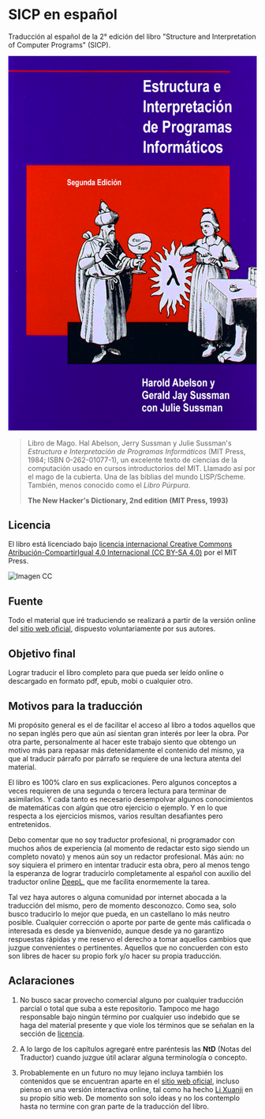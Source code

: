 # SICP en español

Traducción al español de la 2° edición del libro "Structure and Interpretation
of Computer Programs" (SICP).

![Imagen](/secciones/imagenes/SICP-traducido.png)

> Libro de Mago. Hal Abelson, Jerry Sussman y Julie Sussman's *Estructura e Interpretación de Programas Informáticos* (MIT Press, 1984; ISBN 0-262-01077-1), un excelente texto de ciencias de la computación usado en cursos introductorios del MIT. Llamado así por el mago de la cubierta. Una de las biblias del mundo LISP/Scheme. También, menos conocido como el *Libro Púrpura*.
>
> **The New Hacker's Dictionary, 2nd edition**
> **(MIT Press, 1993)**

## Licencia 

El libro está licenciado bajo [licencia internacional Creative Commons Atribución-CompartirIgual 4.0 Internacional (CC BY-SA 4.0)](https://creativecommons.org/licenses/by-sa/4.0/deed.es) por el MIT Press.

![Imagen CC](https://licensebuttons.net/l/by-sa/4.0/88x31.png)

## Fuente

Todo el material que iré traduciendo se realizará a partir de la versión online del [sitio web oficial](https://mitpress.mit.edu/sites/default/files/sicp/index.html), dispuesto voluntariamente por sus autores.


## Objetivo final

Lograr traducir el libro completo para que pueda ser leído online o descargado en formato pdf, epub, mobi o cualquier otro.


## Motivos para la traducción

Mi propósito general es el de facilitar el acceso al libro a todos aquellos que no sepan inglés pero que aún así sientan gran interés por leer la obra. Por otra parte, personalmente al hacer este trabajo siento que obtengo un motivo más para repasar más detenidamente el contenido del mismo, ya que al traducir párrafo por párrafo se requiere de una lectura atenta del material.

El libro es 100% claro en sus explicaciones. Pero algunos conceptos a veces requieren de una segunda o tercera lectura para terminar de asimilarlos. Y cada tanto es necesario desempolvar algunos conocimientos de matemáticas con algún que otro ejercicio o ejemplo. Y en lo que respecta a los ejercicios mismos, varios resultan desafiantes pero entretenidos.

Debo comentar que no soy traductor profesional, ni programador con muchos años de experiencia (al momento de redactar esto sigo siendo un completo novato) y menos aún soy un redactor profesional. Más aún: no soy siquiera el primero en intentar traducir esta obra, pero al menos tengo la esperanza de lograr traducirlo completamente al español con auxilio del traductor online [DeepL](https://www.deepl.com/translator), que me facilita enormemente la tarea.

Tal vez haya autores o alguna comunidad por internet abocada a la traducción del mismo, pero de momento desconozco. Como sea, solo busco traducirlo lo mejor que pueda, en un castellano lo más neutro posible. Cualquier corrección o aporte por parte de gente más calificada o interesada es desde ya bienvenido, aunque desde ya no garantizo respuestas rápidas y me reservo el derecho a tomar aquellos cambios que juzgue convenientes o pertinentes. Aquellos que no concuerden con esto son libres de hacer su propio fork y/o hacer su propia traducción.

## Aclaraciones

1) No busco sacar provecho comercial alguno por cualquier traducción parcial o total que suba a este repositorio. Tampoco me hago responsable bajo ningún término por cualquier uso indebido que se haga del material presente y que viole los términos que se señalan en la sección de [licencia](#licencia).

2) A lo largo de los capítulos agregaré entre paréntesis las **NtD** (Notas del Traductor) cuando juzgue útil aclarar alguna terminología o concepto.

3) Probablemente en un futuro no muy lejano incluya también los contenidos que se encuentran aparte en el [sitio web oficial](https://mitpress.mit.edu/sites/default/files/sicp/index.html), incluso pienso en una versión interactiva online, tal como ha hecho [Li Xuanji](http://www.xuanji.li/isicp/index.html) en su propio sitio web. De momento son solo ideas y no los contemplo hasta no termine con gran parte de la traducción del libro.
